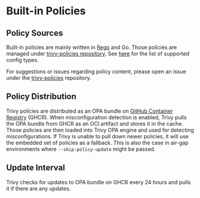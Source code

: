 # Built-in Policies

## Policy Sources
Built-in policies are mainly written in [Rego][rego] and Go.
Those policies are managed under [trivy-policies repository][trivy-policies].
See [here](../../../coverage/iac/index.md) for the list of supported config types.

For suggestions or issues regarding policy content, please open an issue under the [trivy-policies][trivy-policies] repository.

## Policy Distribution
Trivy policies are distributed as an OPA bundle on [GitHub Container Registry][ghcr] (GHCR).
When misconfiguration detection is enabled, Trivy pulls the OPA bundle from GHCR as an OCI artifact and stores it in the cache.
Those policies are then loaded into Trivy OPA engine and used for detecting misconfigurations.
If Trivy is unable to pull down newer policies, it will use the embedded set of policies as a fallback. This is also the case in air-gap environments where `--skip-policy-update` might be passed.

## Update Interval
Trivy checks for updates to OPA bundle on GHCR every 24 hours and pulls it if there are any updates.

[rego]: https://www.openpolicyagent.org/docs/latest/policy-language/

[kubernetes-policies]: https://github.com/aquasecurity/trivy-policies/tree/main/rules/kubernetes/policies
[docker-policies]: https://github.com/aquasecurity/trivy-policies/tree/main/rules/docker/policies
[trivy-policies]: https://github.com/aquasecurity/trivy-policies
[ghcr]: https://github.com/aquasecurity/trivy-policies/pkgs/container/trivy-policies